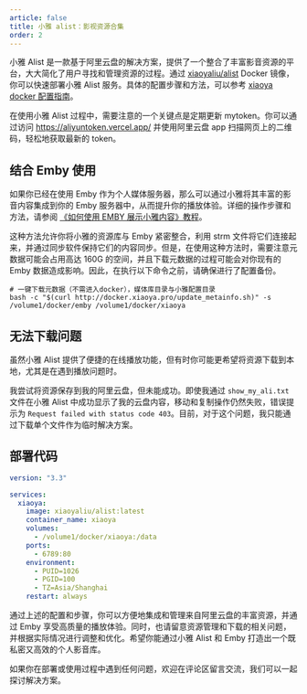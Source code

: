 ```yaml
---
article: false
title: 小雅 alist：影视资源合集
order: 2
---
```


小雅 Alist 是一款基于阿里云盘的解决方案，提供了一个整合了丰富影音资源的平台，大大简化了用户寻找和管理资源的过程。通过 [xiaoyaliu/alist](https://hub.docker.com/r/xiaoyaliu/alist) Docker 镜像，你可以快速部署小雅 Alist 服务。具体的配置步骤和方法，可以参考 [xiaoya docker 配置指南](https://xiaoyaliu.notion.site/xiaoya-docker-69404af849504fa5bcf9f2dd5ecaa75f)。

在使用小雅 Alist 过程中，需要注意的一个关键点是定期更新 mytoken。你可以通过访问 <https://aliyuntoken.vercel.app/> 并使用阿里云盘 app 扫描网页上的二维码，轻松地获取最新的 token。

## 结合 Emby 使用

如果你已经在使用 Emby 作为个人媒体服务器，那么可以通过小雅将其丰富的影音内容集成到你的 Emby 服务器中，从而提升你的播放体验。详细的操作步骤和方法，请参阅 [《如何使用 EMBY 展示小雅内容》教程](https://xiaoyaliu.notion.site/d353c9ceb15444d7b8e21ce6097ed739?v=145044ac8252470a9feef094ff1db520)。

这种方法允许你将小雅的资源库与 Emby 紧密整合，利用 strm 文件将它们连接起来，并通过同步软件保持它们的内容同步。但是，在使用这种方法时，需要注意元数据可能会占用高达 160G 的空间，并且下载元数据的过程可能会对你现有的 Emby 数据造成影响。因此，在执行以下命令之前，请确保进行了配置备份。

```shell
# 一键下载元数据（不需进入docker），媒体库目录与小雅配置目录
bash -c "$(curl http://docker.xiaoya.pro/update_metainfo.sh)" -s /volume1/docker/emby /volume1/docker/xiaoya
```

## 无法下载问题

虽然小雅 Alist 提供了便捷的在线播放功能，但有时你可能更希望将资源下载到本地，尤其是在遇到播放问题时。

我尝试将资源保存到我的阿里云盘，但未能成功。即使我通过 `show_my_ali.txt` 文件在小雅 Alist 中成功显示了我的云盘内容，移动和复制操作仍然失败，错误提示为 `Request failed with status code 403`。目前，对于这个问题，我只能通过下载单个文件作为临时解决方案。

## 部署代码

```yml
version: "3.3"

services:
  xiaoya:
    image: xiaoyaliu/alist:latest
    container_name: xiaoya
    volumes:
      - /volume1/docker/xiaoya:/data
    ports:
      - 6789:80
    environment:
      - PUID=1026
      - PGID=100
      - TZ=Asia/Shanghai
    restart: always
```

通过上述的配置和步骤，你可以方便地集成和管理来自阿里云盘的丰富资源，并通过 Emby 享受高质量的播放体验。同时，也请留意资源管理和下载的相关问题，并根据实际情况进行调整和优化。希望你能通过小雅 Alist 和 Emby 打造出一个既私密又高效的个人影音库。

如果你在部署或使用过程中遇到任何问题，欢迎在评论区留言交流，我们可以一起探讨解决方案。

